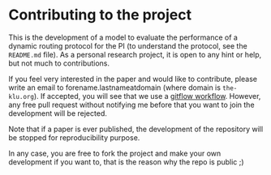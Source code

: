 # Contributing to the project
This is the development of a model to evaluate the performance of a dynamic routing protocol for the PI (to understand the protocol, see the `README.md` file). As a personal research project, it is open to any hint or help, but not much to contributions.

If you feel very interested in the paper and would like to contribute, please write an email to forename.lastnameatdomain (where domain is `the-klu.org`). If accepted, you will see that we use a [gitflow workflow](https://www.atlassian.com/git/tutorials/comparing-workflows/gitflow-workflow). However, any free pull request without notifying me before that you want to join the development will be rejected.

Note that if a paper is ever published, the development of the repository will be stopped for reproducibility purpose.

In any case, you are free to fork the project and make your own development if you want to, that is the reason why the repo is public ;)
